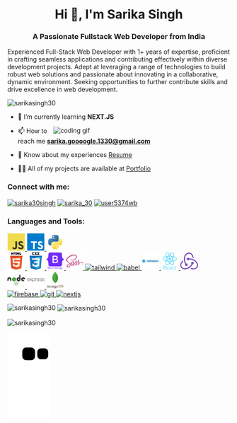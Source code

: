 <h1 align="center">Hi 👋, I'm Sarika Singh</h1>


<h3 align="center">A Passionate Fullstack Web Developer from India</h3>

<p>
  Experienced Full-Stack Web Developer with 1+ years of expertise, proficient in crafting
seamless applications and contributing effectively within diverse development projects.
Adept at leveraging a range of technologies to build robust web solutions and
passionate about innovating in a collaborative, dynamic environment. Seeking
opportunities to further contribute skills and drive excellence in web development.
</p>

<p align="left"> <img src="https://komarev.com/ghpvc/?username=sarikasingh30&label=Profile%20views&color=0e75b6&style=flat" alt="sarikasingh30" /> </p>

- 🌱 I’m currently learning **NEXT.JS**
<img align="right" alt="coding gif" width="400" src="https://cdn.dribbble.com/users/17707/screenshots/2413754/rrr.gif"/>

- 📫 How to reach me **sarika.goooogle.1330@gmail.com**

- 📄 Know about my experiences [Resume](https://drive.google.com/file/d/1mbeeE2uWXy-8tNLWhw7W4k8z3ZPZvecs/view?usp=sharing)

- 👨‍💻 All of my projects are available at [Portfolio](https://sarika-singh-fswd.vercel.app/)


<h3 align="left">Connect with me:</h3>
<div>
<p align="left">
<a href="https://linkedin.com/in/sarika30singh" target="_blank"><img align="center" src="https://raw.githubusercontent.com/rahuldkjain/github-profile-readme-generator/master/src/images/icons/Social/linked-in-alt.svg" alt="sarika30singh" height="30" width="40" /></a>
<a href="https://www.hackerrank.com/sarika_30" target="_blank"><img align="center" src="https://raw.githubusercontent.com/rahuldkjain/github-profile-readme-generator/master/src/images/icons/Social/hackerrank.svg" alt="sarika_30" height="30" width="40" /></a>
<a href="https://www.leetcode.com/user5374wb" target="_blank"><img align="center" src="https://raw.githubusercontent.com/rahuldkjain/github-profile-readme-generator/master/src/images/icons/Social/leet-code.svg" alt="user5374wb" height="30" width="40" /></a>
</p>
</div>
<h3 align="left">Languages and Tools:</h3>

<p align="left"> 
 <div>
    <a href="https://developer.mozilla.org/en-US/docs/Web/JavaScript" target="_blank" rel="noreferrer"> 
      <img src="https://raw.githubusercontent.com/devicons/devicon/master/icons/javascript/javascript-original.svg" alt="javascript" width="40" height="40"/> 
    </a>
   <a href="https://www.typescriptlang.org/" target="_blank" rel="noreferrer"> 
     <img src="https://raw.githubusercontent.com/devicons/devicon/master/icons/typescript/typescript-original.svg" alt="typescript" width="40" height="40"/> 
   </a>
   <a href="https://www.python.org" target="_blank" rel="noreferrer"> 
     <img src="https://raw.githubusercontent.com/devicons/devicon/master/icons/python/python-original.svg" alt="python" width="40" height="40"/> 
   </a>
 </div>
<div>
  <a href="https://www.w3.org/html/" target="_blank" rel="noreferrer"> 
    <img src="https://raw.githubusercontent.com/devicons/devicon/master/icons/html5/html5-original-wordmark.svg" alt="html5" width="40" height="40"/> 
  </a>
  <a href="https://www.w3schools.com/css/" target="_blank" rel="noreferrer"> 
    <img src="https://raw.githubusercontent.com/devicons/devicon/master/icons/css3/css3-original-wordmark.svg" alt="css3" width="40" height="40"/> 
  </a> 
  <a href="https://getbootstrap.com" target="_blank" rel="noreferrer"> 
    <img src="https://raw.githubusercontent.com/devicons/devicon/master/icons/bootstrap/bootstrap-plain-wordmark.svg" alt="bootstrap" width="40" height="40"/> 
  </a> 
  <a href="https://sass-lang.com" target="_blank" rel="noreferrer"> 
    <img src="https://raw.githubusercontent.com/devicons/devicon/master/icons/sass/sass-original.svg" alt="sass" width="40" height="40"/> 
  </a> 
  <a href="https://tailwindcss.com/" target="_blank" rel="noreferrer"> 
    <img src="https://www.vectorlogo.zone/logos/tailwindcss/tailwindcss-icon.svg" alt="tailwind" width="40" height="40"/> 
  </a>
  <a href="https://babeljs.io/" target="_blank" rel="noreferrer"> 
    <img src="https://www.vectorlogo.zone/logos/babeljs/babeljs-icon.svg" alt="babel" width="40" height="40"/> 
  </a>
  <a href="https://webpack.js.org" target="_blank" rel="noreferrer"> 
    <img src="https://raw.githubusercontent.com/devicons/devicon/d00d0969292a6569d45b06d3f350f463a0107b0d/icons/webpack/webpack-original-wordmark.svg" alt="webpack" width="40" height="40"/> 
  </a>
  <a href="https://reactjs.org/" target="_blank" rel="noreferrer"> 
    <img src="https://raw.githubusercontent.com/devicons/devicon/master/icons/react/react-original-wordmark.svg" alt="react" width="40" height="40"/> 
  </a> 
  <a href="https://redux.js.org" target="_blank" rel="noreferrer"> 
    <img src="https://raw.githubusercontent.com/devicons/devicon/master/icons/redux/redux-original.svg" alt="redux" width="40" height="40"/> 
  </a>   
</div>
  <div>
    <a href="https://nodejs.org" target="_blank" rel="noreferrer"> 
      <img src="https://raw.githubusercontent.com/devicons/devicon/master/icons/nodejs/nodejs-original-wordmark.svg" alt="nodejs" width="40" height="40"/> 
    </a> 
    <a href="https://expressjs.com" target="_blank" rel="noreferrer"> 
      <img src="https://raw.githubusercontent.com/devicons/devicon/master/icons/express/express-original-wordmark.svg" alt="express" width="40" height="40"/> 
    </a>
    <a href="https://www.mongodb.com/" target="_blank" rel="noreferrer"> 
       <img src="https://raw.githubusercontent.com/devicons/devicon/master/icons/mongodb/mongodb-original-wordmark.svg" alt="mongodb" width="40" height="40"/> 
     </a>
  </div>
   <div>
     <a href="https://firebase.google.com/" target="_blank" rel="noreferrer"> 
       <img src="https://www.vectorlogo.zone/logos/firebase/firebase-icon.svg" alt="firebase" width="40" height="40"/> 
     </a> 
     <a href="https://git-scm.com/" target="_blank" rel="noreferrer"> 
       <img src="https://www.vectorlogo.zone/logos/git-scm/git-scm-icon.svg" alt="git" width="40" height="40"/> 
     </a>  
     <a href="https://nextjs.org/" target="_blank" rel="noreferrer"> 
      <img src="https://cdn.worldvectorlogo.com/logos/nextjs-2.svg" alt="nextjs" width="40" height="40"/> 
    </a> 
   </div>
      
  </p>

<p><img align="left" src="https://github-readme-stats.vercel.app/api/top-langs?username=sarikasingh30&show_icons=true&locale=en&layout=compact" alt="sarikasingh30" /></p>

<p>&nbsp;<img align="center" src="https://github-readme-stats.vercel.app/api?username=sarikasingh30&show_icons=true&locale=en" alt="sarikasingh30" /></p>

<p><img align="center" src="https://github-readme-streak-stats.herokuapp.com/?user=sarikasingh30&" alt="sarikasingh30" /></p>


![snake gif](https://github.com/sarikasingh30/sarikasingh30/blob/output/github-contribution-grid-snake.svg)
